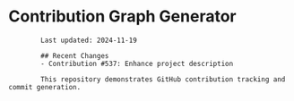 # Contribution Graph Generator
            
            Last updated: 2024-11-19
            
            ## Recent Changes
            - Contribution #537: Enhance project description
            
            This repository demonstrates GitHub contribution tracking and commit generation.
        